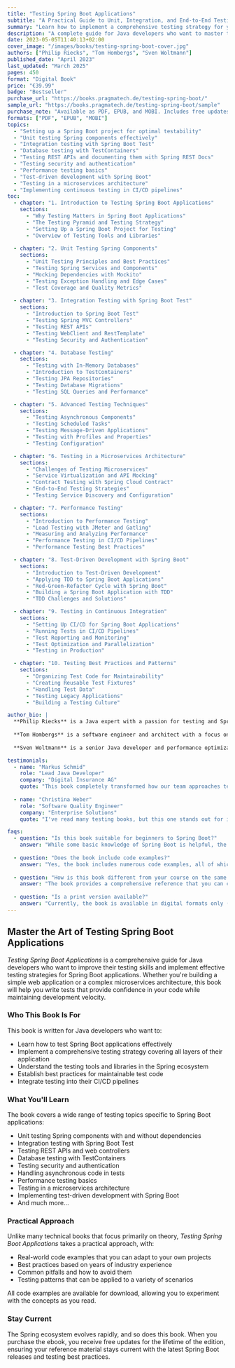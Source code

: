 ```yaml
---
title: "Testing Spring Boot Applications"
subtitle: "A Practical Guide to Unit, Integration, and End-to-End Testing"
summary: "Learn how to implement a comprehensive testing strategy for your Spring Boot applications"
description: "A complete guide for Java developers who want to master testing Spring Boot applications with practical examples and best practices"
date: 2023-05-05T11:40:13+02:00
cover_image: "/images/books/testing-spring-boot-cover.jpg"
authors: ["Philip Riecks", "Tom Hombergs", "Sven Woltmann"]
published_date: "April 2023"
last_updated: "March 2025"
pages: 450
format: "Digital Book"
price: "€39.99"
badge: "Bestseller"
purchase_url: "https://books.pragmatech.de/testing-spring-boot/"
sample_url: "https://books.pragmatech.de/testing-spring-boot/sample"
purchase_note: "Available as PDF, EPUB, and MOBI. Includes free updates for life."
formats: ["PDF", "EPUB", "MOBI"]
topics:
  - "Setting up a Spring Boot project for optimal testability"
  - "Unit testing Spring components effectively"
  - "Integration testing with Spring Boot Test"
  - "Database testing with TestContainers"
  - "Testing REST APIs and documenting them with Spring REST Docs"
  - "Testing security and authentication"
  - "Performance testing basics"
  - "Test-driven development with Spring Boot"
  - "Testing in a microservices architecture"
  - "Implementing continuous testing in CI/CD pipelines"
toc:
  - chapter: "1. Introduction to Testing Spring Boot Applications"
    sections:
      - "Why Testing Matters in Spring Boot Applications"
      - "The Testing Pyramid and Testing Strategy"
      - "Setting Up a Spring Boot Project for Testing"
      - "Overview of Testing Tools and Libraries"
  
  - chapter: "2. Unit Testing Spring Components"
    sections:
      - "Unit Testing Principles and Best Practices"
      - "Testing Spring Services and Components"
      - "Mocking Dependencies with Mockito"
      - "Testing Exception Handling and Edge Cases"
      - "Test Coverage and Quality Metrics"
  
  - chapter: "3. Integration Testing with Spring Boot Test"
    sections:
      - "Introduction to Spring Boot Test"
      - "Testing Spring MVC Controllers"
      - "Testing REST APIs"
      - "Testing WebClient and RestTemplate"
      - "Testing Security and Authentication"

  - chapter: "4. Database Testing"
    sections:
      - "Testing with In-Memory Databases"
      - "Introduction to TestContainers"
      - "Testing JPA Repositories"
      - "Testing Database Migrations"
      - "Testing SQL Queries and Performance"

  - chapter: "5. Advanced Testing Techniques"
    sections:
      - "Testing Asynchronous Components"
      - "Testing Scheduled Tasks"
      - "Testing Message-Driven Applications"
      - "Testing with Profiles and Properties"
      - "Testing Configuration"

  - chapter: "6. Testing in a Microservices Architecture"
    sections:
      - "Challenges of Testing Microservices"
      - "Service Virtualization and API Mocking"
      - "Contract Testing with Spring Cloud Contract"
      - "End-to-End Testing Strategies"
      - "Testing Service Discovery and Configuration"

  - chapter: "7. Performance Testing"
    sections:
      - "Introduction to Performance Testing"
      - "Load Testing with JMeter and Gatling"
      - "Measuring and Analyzing Performance"
      - "Performance Testing in CI/CD Pipelines"
      - "Performance Testing Best Practices"

  - chapter: "8. Test-Driven Development with Spring Boot"
    sections:
      - "Introduction to Test-Driven Development"
      - "Applying TDD to Spring Boot Applications"
      - "Red-Green-Refactor Cycle with Spring Boot"
      - "Building a Spring Boot Application with TDD"
      - "TDD Challenges and Solutions"

  - chapter: "9. Testing in Continuous Integration"
    sections:
      - "Setting Up CI/CD for Spring Boot Applications"
      - "Running Tests in CI/CD Pipelines"
      - "Test Reporting and Monitoring"
      - "Test Optimization and Parallelization"
      - "Testing in Production"

  - chapter: "10. Testing Best Practices and Patterns"
    sections:
      - "Organizing Test Code for Maintainability"
      - "Creating Reusable Test Fixtures"
      - "Handling Test Data"
      - "Testing Legacy Applications"
      - "Building a Testing Culture"

author_bio: |
  **Philip Riecks** is a Java expert with a passion for testing and Spring Boot. He has helped dozens of companies implement effective testing strategies and is a regular speaker at conferences like Spring I/O, Devoxx, and VMWare Explore.
  
  **Tom Hombergs** is a software engineer and architect with a focus on Spring Boot and clean code. He has written extensively about software development practices on his blog, reflectoring.io.
  
  **Sven Woltmann** is a senior Java developer and performance optimization specialist. He has over 15 years of experience building large-scale enterprise applications and is passionate about sharing his knowledge through writing and teaching.

testimonials:
  - name: "Markus Schmid"
    role: "Lead Java Developer"
    company: "Digital Insurance AG"
    quote: "This book completely transformed how our team approaches testing. The practical examples and clear explanations make complex testing concepts accessible to developers at all experience levels."
  
  - name: "Christina Weber"
    role: "Software Quality Engineer"
    company: "Enterprise Solutions"
    quote: "I've read many testing books, but this one stands out for its practical focus and Spring Boot-specific techniques. It's filled with real-world examples that you can immediately apply to your projects."

faqs:
  - question: "Is this book suitable for beginners to Spring Boot?"
    answer: "While some basic knowledge of Spring Boot is helpful, the book starts with fundamentals and gradually builds up to more advanced topics. If you have basic Java knowledge, you'll be able to follow along."
  
  - question: "Does the book include code examples?"
    answer: "Yes, the book includes numerous code examples, all of which are available for download from our GitHub repository. The examples are designed to be practical and immediately applicable to real-world projects."
  
  - question: "How is this book different from your course on the same topic?"
    answer: "The book provides a comprehensive reference that you can consult whenever needed, while the course offers visual learning through video demonstrations. Many readers choose to use both resources together for a complete learning experience."
  
  - question: "Is a print version available?"
    answer: "Currently, the book is available in digital formats only (PDF, EPUB, and MOBI). However, we're considering a print edition based on reader demand."
---
```


## Master the Art of Testing Spring Boot Applications

*Testing Spring Boot Applications* is a comprehensive guide for Java developers who want to improve their testing skills and implement effective testing strategies for Spring Boot applications. Whether you're building a simple web application or a complex microservices architecture, this book will help you write tests that provide confidence in your code while maintaining development velocity.

### Who This Book Is For

This book is written for Java developers who want to:

- Learn how to test Spring Boot applications effectively
- Implement a comprehensive testing strategy covering all layers of their application
- Understand the testing tools and libraries in the Spring ecosystem
- Establish best practices for maintainable test code
- Integrate testing into their CI/CD pipelines

### What You'll Learn

The book covers a wide range of testing topics specific to Spring Boot applications:

- Unit testing Spring components with and without dependencies
- Integration testing with Spring Boot Test
- Testing REST APIs and web controllers
- Database testing with TestContainers
- Testing security and authentication
- Handling asynchronous code in tests
- Performance testing basics
- Testing in a microservices architecture
- Implementing test-driven development with Spring Boot
- And much more...

### Practical Approach

Unlike many technical books that focus primarily on theory, *Testing Spring Boot Applications* takes a practical approach, with:

- Real-world code examples that you can adapt to your own projects
- Best practices based on years of industry experience
- Common pitfalls and how to avoid them
- Testing patterns that can be applied to a variety of scenarios

All code examples are available for download, allowing you to experiment with the concepts as you read.

### Stay Current

The Spring ecosystem evolves rapidly, and so does this book. When you purchase the ebook, you receive free updates for the lifetime of the edition, ensuring your reference material stays current with the latest Spring Boot releases and testing best practices.
